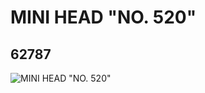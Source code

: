 # MINI HEAD "NO. 520"
## 62787
![MINI HEAD "NO. 520"](https://lc-www-live-s.legocdn.com/media/bricks/5/2/4524759.jpg)